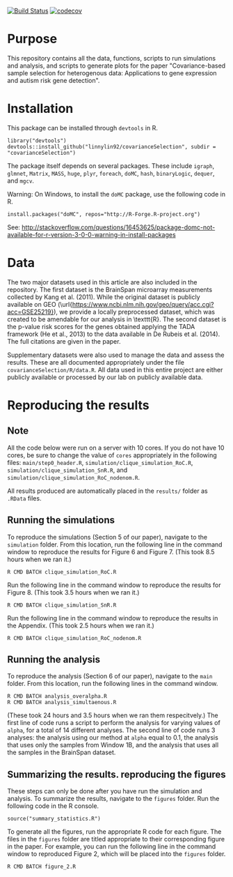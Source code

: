 [![Build Status](https://travis-ci.org/linnylin92/covarianceSelection.svg?branch=master)](https://travis-ci.org/linnylin92/covarianceSelection)
[![codecov](https://codecov.io/gh/linnylin92/covarianceSelection/branch/master/graph/badge.svg)](https://codecov.io/gh/linnylin92/covarianceSelection)

# Purpose

This repository contains all the data, functions, scripts to run simulations and analysis, and scripts to generate plots for the paper
"Covariance-based sample selection for heterogenous data: Applications to gene expression and autism risk gene detection".

# Installation

This package can be installed through `devtools` in R.

```{r}
library("devtools")
devtools::install_github("linnylin92/covarianceSelection", subdir = "covarianceSelection")
```
The package itself depends on several packages. These include `igraph`, `glmnet`, `Matrix`, `MASS`, `huge`,  `plyr`, `foreach`, `doMC`, `hash`, `binaryLogic`, `dequer`, and `mgcv`.

Warning: On Windows, to install the `doMC` package, use the following code in R.
```{r}
install.packages("doMC", repos="http://R-Forge.R-project.org")
```
See: http://stackoverflow.com/questions/16453625/package-domc-not-available-for-r-version-3-0-0-warning-in-install-packages

# Data 

The two major datasets used in this article are also included in the repository.
The first dataset is the BrainSpan microarray measurements collected by Kang et al. (2011). While the original dataset 
is publicly available on GEO (\url{https://www.ncbi.nlm.nih.gov/geo/query/acc.cgi?acc=GSE25219}),
we provide a locally preprocessed dataset, which was created to be amendable for our analysis in \texttt{R}.
The second dataset is the p-value risk scores for the genes obtained applying
 the TADA framework (He et al., 2013) to the data available in De Rubeis et al. (2014). The full citations are given in the paper.
 
Supplementary datasets were also used to manage the data and assess the results. These are all documented appropriately under the file `covarianceSelection/R/data.R`.
All data used in this entire project are either publicly available or processed by our lab on publicly available data.

# Reproducing the results

## Note

All the code below were run on a server with 10 cores. If you do not have 10 cores, be sure to change the value of `cores` appropriately in the following files:
`main/step0_header.R`, `simulation/clique_simulation_RoC.R`, `simulation/clique_simulation_SnR.R`, and `simulation/clique_simulation_RoC_nodenom.R`.

All results produced are automatically placed in the `results/` folder as `.RData` files.

## Running the simulations

To reproduce the simulations (Section 5 of our paper), navigate to the `simulation` folder. From this location, run the following line in the command window to reproduce the 
results for Figure 6 and Figure 7. (This took 8.5 hours when we ran it.)

```
R CMD BATCH clique_simulation_RoC.R
```

Run the following line in the command window to reproduce the results for Figure 8. (This took 3.5 hours when we ran it.)

```
R CMD BATCH clique_simulation_SnR.R
```

Run the following line in the command window to reproduce the results in the Appendix. (This took 2.5 hours when we ran it.)

```
R CMD BATCH clique_simulation_RoC_nodenom.R
```

## Running the analysis

To reproduce the analysis (Section 6 of our paper), navigate to the `main` folder. From this location, run the following lines in the command window.

```
R CMD BATCH analysis_overalpha.R
R CMD BATCH analysis_simultaenous.R
```

(These took 24 hours and 3.5 hours when we ran them respecitvely.) The first line of code runs a script to perform the analysis for varying values of `alpha`, for a total of 14 different analyses. 
The second line of code runs 3 analyses: the analysis using our method at `alpha` equal to 0.1, the analysis that uses only the samples from Window 1B, and the analysis that
uses all the samples in the BrainSpan dataset.

## Summarizing the results. reproducing the figures

These steps can only be done after you have run the simulation and analysis.
To summarize the results, navigate to the `figures` folder. Run the following code in the R console.

```{r}
source("summary_statistics.R")
```

To generate all the figures, run the appropriate R code for each figure. The files in the `figures` folder are titled appropriate to their corresponding figure in the paper.
For example, you can run the following line in the command window to reproduced Figure 2, which will be placed into the `figures` folder.

```
R CMD BATCH figure_2.R
```
